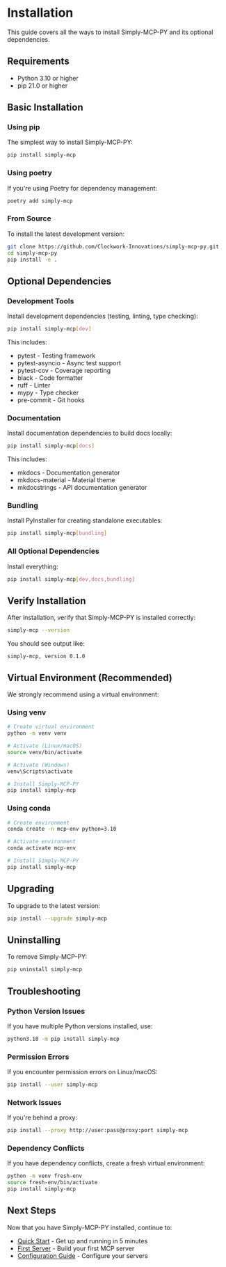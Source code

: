 # Installation

This guide covers all the ways to install Simply-MCP-PY and its optional dependencies.

## Requirements

- Python 3.10 or higher
- pip 21.0 or higher

## Basic Installation

### Using pip

The simplest way to install Simply-MCP-PY:

```bash
pip install simply-mcp
```

### Using poetry

If you're using Poetry for dependency management:

```bash
poetry add simply-mcp
```

### From Source

To install the latest development version:

```bash
git clone https://github.com/Clockwork-Innovations/simply-mcp-py.git
cd simply-mcp-py
pip install -e .
```

## Optional Dependencies

### Development Tools

Install development dependencies (testing, linting, type checking):

```bash
pip install simply-mcp[dev]
```

This includes:
- pytest - Testing framework
- pytest-asyncio - Async test support
- pytest-cov - Coverage reporting
- black - Code formatter
- ruff - Linter
- mypy - Type checker
- pre-commit - Git hooks

### Documentation

Install documentation dependencies to build docs locally:

```bash
pip install simply-mcp[docs]
```

This includes:
- mkdocs - Documentation generator
- mkdocs-material - Material theme
- mkdocstrings - API documentation generator

### Bundling

Install PyInstaller for creating standalone executables:

```bash
pip install simply-mcp[bundling]
```

### All Optional Dependencies

Install everything:

```bash
pip install simply-mcp[dev,docs,bundling]
```

## Verify Installation

After installation, verify that Simply-MCP-PY is installed correctly:

```bash
simply-mcp --version
```

You should see output like:

```
simply-mcp, version 0.1.0
```

## Virtual Environment (Recommended)

We strongly recommend using a virtual environment:

### Using venv

```bash
# Create virtual environment
python -m venv venv

# Activate (Linux/macOS)
source venv/bin/activate

# Activate (Windows)
venv\Scripts\activate

# Install Simply-MCP-PY
pip install simply-mcp
```

### Using conda

```bash
# Create environment
conda create -n mcp-env python=3.10

# Activate environment
conda activate mcp-env

# Install Simply-MCP-PY
pip install simply-mcp
```

## Upgrading

To upgrade to the latest version:

```bash
pip install --upgrade simply-mcp
```

## Uninstalling

To remove Simply-MCP-PY:

```bash
pip uninstall simply-mcp
```

## Troubleshooting

### Python Version Issues

If you have multiple Python versions installed, use:

```bash
python3.10 -m pip install simply-mcp
```

### Permission Errors

If you encounter permission errors on Linux/macOS:

```bash
pip install --user simply-mcp
```

### Network Issues

If you're behind a proxy:

```bash
pip install --proxy http://user:pass@proxy:port simply-mcp
```

### Dependency Conflicts

If you have dependency conflicts, create a fresh virtual environment:

```bash
python -m venv fresh-env
source fresh-env/bin/activate
pip install simply-mcp
```

## Next Steps

Now that you have Simply-MCP-PY installed, continue to:

- [Quick Start](quickstart.md) - Get up and running in 5 minutes
- [First Server](first-server.md) - Build your first MCP server
- [Configuration Guide](../guide/configuration.md) - Configure your servers
